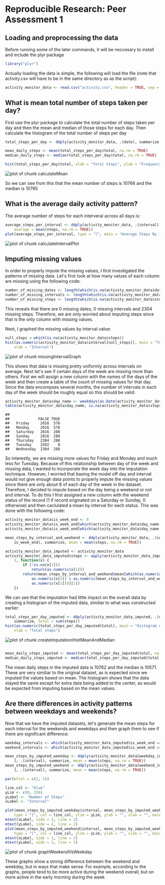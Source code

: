 # Reproducible Research: Peer Assessment 1

## Loading and preprocessing the data
Before running some of the later commands, it will be neccesary to install and include the plyr package

```r
library("plyr")
```

Actually loading the data is simple, the following will load the file (note that activity.csv will have to be in the same directory as as the script):

```r
activity_monitor_data <- read.csv("activity.csv", header = TRUE, sep = ",")
```


## What is mean total number of steps taken per day?
First use the plyr package to calculate the total number of steps taken per day and then the mean and median of those steps for each day. Then calculate the histogram of the total number of steps per day

```r
total_steps_per_day <- ddply(activity_monitor_data, .(date), summarize, total = sum(steps))

mean_daily_steps <- mean(total_steps_per_day$total, na.rm = TRUE)
median_daily_steps <- median(total_steps_per_day$total, na.rm = TRUE)

hist(total_steps_per_day$total, xlab = "Total Steps", ylab = "Frequency", main = "Total Number Of Steps per Day")
```

![plot of chunk calculateMean](figure/calculateMean.png) 

So we can see from this that the mean number of steps is 10766 and the median is 10765

## What is the average daily activity pattern?
The average number of steps for each interveral across all days is:


```r
average_steps_per_interval <- ddply(activity_monitor_data, .(interval), summarize, 
    average = mean(steps, na.rm = TRUE))
plot(average_steps_per_interval, type = "l", main = "Average Steps By Interval")
```

![plot of chunk calculateIntervalPlot](figure/calculateIntervalPlot.png) 

## Imputing missing values
In order to properly impute the missing values, I first investigated the patterns of missing data.  Let's first look at how many values of each column are missing using the following code:

```r
number_of_missing_dates <- length(which(is.na(activity_monitor_data$date)))
number_of_missing_intervals <- length(which(is.na(activity_monitor_data$interval)))
number_of_missing_steps <- length(which(is.na(activity_monitor_data$steps)))
```

This reveals that there are 0 missing dates, 0 missing intervals and 2304 missing steps. Therefore, we are only worried about imputing steps since that is the only column with missing values.  

Next, I graphed the missing values by interval value:

```r
null_steps = which(is.na(activity_monitor_data$steps))
hist(as.numeric(activity_monitor_data$interval[null_steps]), main = "Total Missing Intervals", 
    xlab = "Interval")
```

![plot of chunk missingIntervalGraph](figure/missingIntervalGraph.png) 

This shows that data is missing pretty uniformly across intervals on average.  Next let's see if certain days of the week are missing more than others.  First we will assign a new column with the names of the days of the week and then create a table of the count of missing values for that day.  Since the data encompses several months, the number of intervals in each day of the week should be roughly equal so this should be valid:

```r
activity_monitor_data$day_name <- weekdays(as.Date(activity_monitor_data$date))
table(activity_monitor_data$day_name, is.na(activity_monitor_data$steps))
```

```
##            
##             FALSE TRUE
##   Friday     2016  576
##   Monday     2016  576
##   Saturday   2016  288
##   Sunday     2016  288
##   Thursday   2304  288
##   Tuesday    2592    0
##   Wednesday  2304  288
```

So interestly, we are missing more values for Friday and Monday and much less for Tuesday. Because of this relationship between day of the week and missing data, I wanted to incorporate the week day into the imputation technique.  However, I worried that basing the model off day and interval would not give enough data points to properly impute the missing values since there are only about 8 of each day of the week in the dataset. Therefore, I decided to impute based on the day being a weekend or not and interval.  To do this I first assigned a new column with the weekend status of the record (1 if record originated on a Saturday or Sunday, 0 otherwise) and then caclulated a mean by interval for each status.  This was done with the following code:

```r
activity_monitor_data$is_week_end <- 0
activity_monitor_data$is_week_end[which(activity_monitor_data$day_name == "Saturday")] <- 1
activity_monitor_data$is_week_end[which(activity_monitor_data$day_name == "Sunday")] <- 1

mean_steps_by_interval_and_weekend <- ddply(activity_monitor_data, .(interval, 
    is_week_end), summarize, mean = mean(steps, na.rm = TRUE))

activity_monitor_data_imputed <- activity_monitor_data
activity_monitor_data_imputed$steps <- apply(activity_monitor_data_imputed, 
    1, function(x) {
        if (!is.na(x[1])) 
            return(as.numeric(x[1]))
        return(mean_steps_by_interval_and_weekend$mean[which(as.numeric(mean_steps_by_interval_and_weekend$is_week_end) == 
            as.numeric(x[5]) & as.numeric(mean_steps_by_interval_and_weekend$interval) == 
            as.numeric(x[3]))][1])
    })
```


We can see that the imputation had little impact on the overall data by creating a histogram of the imputed data, similiar to what was constructed earlier:

```r
total_steps_per_day_imputed <- ddply(activity_monitor_data_imputed, .(date), 
    summarize, total = sum(steps))
hist(as.numeric(total_steps_per_day_imputed$total), main = "Histogram of Total Steps Per Day in Imputed Data", 
    xlab = "Total steps")
```

![plot of chunk createImputationHistMeanAndMedian](figure/createImputationHistMeanAndMedian.png) 

```r

mean_daily_steps_imputed <- mean(total_steps_per_day_imputed$total, na.rm = TRUE)
median_daily_steps_imputed <- median(total_steps_per_day_imputed$total, na.rm = TRUE)
```

The mean daily steps in the imputed data is 10762 and the median is 10571. These are very similiar to the original dataset, as is expected since we imputed the values based on mean. The histogram shows that the data stayed the same except for extra data being added to the center, as would be expected from imputing based on the mean values.  

## Are there differences in activity patterns between weekdays and weekends?

Now that we have the imputed datasets, let's generate the mean steps for each interval for the weekends and weekdays and then graph them to see if there are significant difference:


```r
weekday_intervals <- which(activity_monitor_data_imputed$is_week_end == 0)
weekend_intervals <- which(activity_monitor_data_imputed$is_week_end == 1)

mean_steps_by_imputed_weekday <- ddply(activity_monitor_data[weekday_intervals, 
    ], .(interval), summarize, mean = mean(steps, na.rm = TRUE))
mean_steps_by_imputed_weekend <- ddply(activity_monitor_data[weekend_intervals, 
    ], .(interval), summarize, mean = mean(steps, na.rm = TRUE))

par(mfcol = c(2, 1))

line_col <- "blue"
yLim <- c(0, 250)
yLabel <- "Number of Steps"
xLabel <- "Interval"

plot(mean_steps_by_imputed_weekday$interval, mean_steps_by_imputed_weekday$mean, 
    type = "l", col = line_col, ylim = yLim, ylab = "", xlab = "", main = "Weekday")
mtext(xLabel, side = 1, line = 2)
mtext(yLabel, side = 2, line = 2)
plot(mean_steps_by_imputed_weekend$interval, mean_steps_by_imputed_weekend$mean, 
    type = "l", col = line_col, ylim = yLim, ylab = "", xlab = "", main = "Weekend")
mtext(xLabel, side = 1, line = 2)
mtext(yLabel, side = 2, line = 2)
```

![plot of chunk graphWeekendVsWeekday](figure/graphWeekendVsWeekday.png) 

These graphs show a strong difference between the weekend and weekday, but in ways that make sense.  For example, according to the graphs, people tend to be more active during the weekend overall, but on more active in the early morning during the week.
